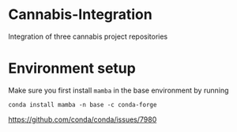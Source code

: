 # Cannabis-Integration
Integration of three cannabis project repositories

# Environment setup

Make sure you first install `mamba` in the base environment by running
```{bash}
conda install mamba -n base -c conda-forge
```


https://github.com/conda/conda/issues/7980